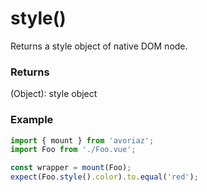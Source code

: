 # style()

Returns a style object of native DOM node.

### Returns

(Object): style object

### Example

```js
import { mount } from 'avoriaz';
import Foo from './Foo.vue';

const wrapper = mount(Foo);
expect(Foo.style().color).to.equal('red');
```
